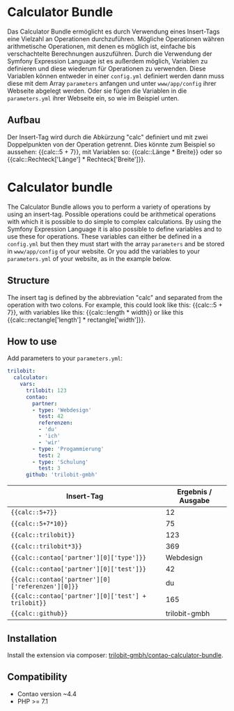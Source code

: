 Calculator Bundle
=================

Das Calculator Bundle ermöglicht es durch Verwendung eines Insert-Tags eine Vielzahl an Operationen durchzuführen.
Mögliche Operationen währen arithmetische Operationen, mit denen es möglich ist, einfache bis verschachtelte Berechnungen
auszuführen. Durch die Verwendung der Symfony Expression Language ist es außerdem möglich, Variablen zu definieren 
und diese wiederum für Operationen zu verwenden. Diese Variablen können entweder in einer `config.yml` definiert werden dann
muss diese mit dem Array `parameters` anfangen und unter `www/app/config` ihrer Webseite abgelegt werden. Oder sie fügen 
die Variablen in die `parameters.yml` ihrer Webseite ein, so wie im Beispiel unten.

Aufbau
------

Der Insert-Tag wird durch die Abkürzung "calc" definiert und mit zwei Doppelpunkten von der Operation getrennt. 
Dies könnte zum Beispiel so aussehen: {{calc::5 + 7}}, 
mit Variablen so: {{calc::Länge * Breite}}
oder so {{calc::Rechteck['Länge'] * Rechteck['Breite']}}.



Calculator bundle
=================

The Calculator Bundle allows you to perform a variety of operations by using an insert-tag. Possible operations 
could be arithmetical operations with which it is possible to do simple to complex calculations. By using the 
Symfony Expression Language it is also possible to define variables and to use these for operations. 
These variables can either be defined in a `config.yml` but then they must start with the array `parameters` and be 
stored in `www/app/config` of your website. Or you add the variables to your `parameters.yml` of your website, as in the example below.


Structure
---------

The insert tag is defined by the abbreviation "calc" and separated from the operation with two colons.
For example, this could look like this: {{calc::5 + 7}},
with variables like this: {{calc::length * width}}
or like this {{calc::rectangle['length'] * rectangle['width']}}.


How to use
----------

Add parameters to your `parameters.yml`:
```yaml
trilobit:
  calculator:
    vars:
      trilobit: 123
      contao:
        partner:
        - type: 'Webdesign'
          test: 42
          referenzen:
          - 'du'
          - 'ich'
          - 'wir'
        - type: 'Progammierung'
          test: 2
        - type: 'Schulung'
          test: 3
      github: 'trilobit-gmbh'
```


| Insert-Tag | Ergebnis / Ausgabe |
| ------------------ | ------------------ |
| `{{calc::5+7}}` | 12 |
| `{{calc::5+7*10}}` | 75 |
| `{{calc::trilobit}}` | 123 |
| `{{calc::trilobit*3}}` | 369 |
| `{{calc::contao['partner'][0]['type']}}` | Webdesign |
| `{{calc::contao['partner'][0]['test']}}` | 42 |
| `{{calc::contao['partner'][0]['referenzen'][0]}}` | du |
| `{{calc::contao['partner'][0]['test'] + trilobit}}` | 165 |
| `{{calc::github}}` | trilobit-gmbh |


Installation
------------

Install the extension via composer: [trilobit-gmbh/contao-calculator-bundle](https://packagist.org/packages/trilobit-gmbh/contao-calculator-bundle).


Compatibility
-------------

- Contao version ~4.4
- PHP >= 7.1
